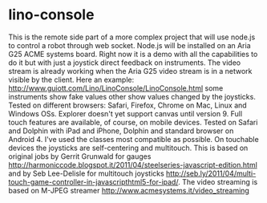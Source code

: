 lino-console
============

This is the remote side part of a more complex project that will use node.js to control a robot through web socket. Node.js will be installed on an Aria G25 ACME systems board. Right now it is a demo with all the capabilities to do it but with just a joystick direct feedback on instruments. The video stream is already working when the Aria G25 video stream is in a network visible by the client. Here an example: http://www.guiott.com/Lino/LinoConsole/LinoConsole.html some instruments show fake values other show values changed by the joysticks. Tested on different browsers: Safari, Firefox, Chrome on Mac, Linux and Windows OSs. Explorer doesn't yet support canvas until version 9. Full touch features are available, of course, on mobile devices. Tested on Safari and Dolphin with iPad and iPhone, Dolphin and standard browser on Android 4. I've used the classes most compatible as possible. On touchable devices the joysticks are self-centering and multitouch. This is based on original jobs by Gerrit Grunwald for gauges http://harmoniccode.blogspot.it/2011/04/steelseries-javascript-edition.html and by Seb Lee-Delisle for multitouch joysticks http://seb.ly/2011/04/multi-touch-game-controller-in-javascripthtml5-for-ipad/. The video streaming is based on M-JPEG streamer http://www.acmesystems.it/video_streaming
